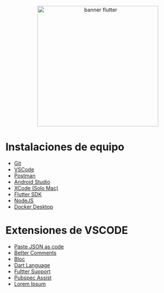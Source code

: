 <p align= "center">
    <img src= "https://yt3.googleusercontent.com/ytc/AIdro_nqx_sCd8ZIeIcodS0sfeMKJ8rVTslmQHUe_udwGNH2Pg=s900-c-k-c0x00ffffff-no-rj" alt ="banner flutter"
    width="330"/>
</p> 


# Instalaciones de equipo
- [Git](https://git-scm.com/)
- [VSCode](https://code.visualstudio.com/)
- [Postman](https://www.postman.com/)
- [Android Studio](https://developer.android.com/studio?gad_source=1&gclid=Cj0KCQjwxeyxBhC7ARIsAC7dS39w6583xKJdUVCeTFA7PEfE1bcJs6lJd58z7p4GnPIjWOh7J7lw7Q8aAt1cEALw_wcB&gclsrc=aw.ds&hl=es-419)
- [XCode (Solo Mac)](https://apps.apple.com/es/app/xcode/id497799835?mt=12)
- [Flutter SDK](https://docs.flutter.dev/get-started/install)
- [NodeJS](https://nodejs.org/en)
- [Docker Desktop](https://www.docker.com/products/docker-desktop/)

# Extensiones de VSCODE

- [Paste JSON as code](https://marketplace.visualstudio.com/items?itemName=typeguard.quicktype-vs)
- [Better Comments](https://marketplace.visualstudio.com/items?itemName=aaron-bond.better-comments)
- [Bloc](https://marketplace.visualstudio.com/items?itemName=FelixAngelov.bloc)
- [Dart Language](https://marketplace.visualstudio.com/items?itemName=Dart-Code.dart-code)
- [Fultter Support](https://marketplace.visualstudio.com/items?itemName=Dart-Code.flutter)
- [Pubspec Assist](https://marketplace.visualstudio.com/items?itemName=jeroen-meijer.pubspec-assist)
- [Lorem Ipsum](https://marketplace.visualstudio.com/items?itemName=Tyriar.lorem-ipsum)

